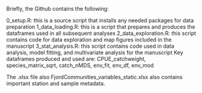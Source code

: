 Briefly, the Github contains the following:

0_setup.R: this is a source script that installs any needed packages for data preparation
1_data_loading.R: this is a script that prepares and produces the dataframes used in all subsequent analyses
2_data_exploration.R: this script contains code for data exploration and map figures included in the manuscript
3_stat_analysis.R: this script contains code used in data analysis, model fitting, and multivariate analysis for the manuscript
Key dataframes produced and used are: CPUE_catchweight, species_matrix_sqrt, catch_nMDS, env_fit, env_df, env_mod

The .xlsx file also FjordCommunities_variables_static.xlsx also contains important station and sample metadata. 
